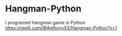 # Hangman-Python
I programed Hangman game in Python
https://replit.com/@AnthonyX3/Hangman-Python?v=1

